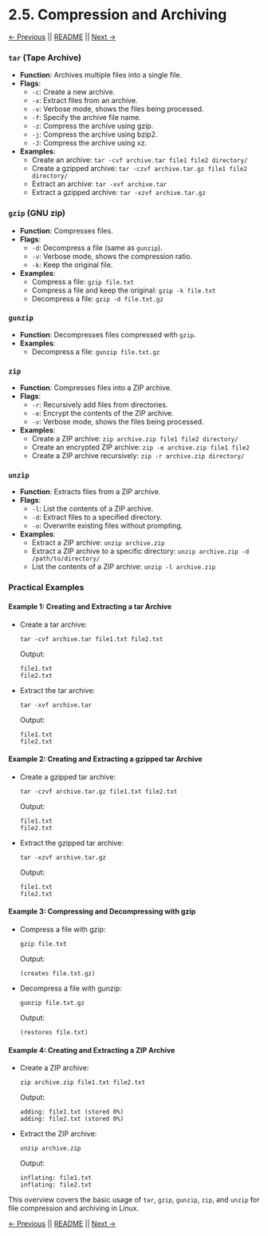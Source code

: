 # 2.5. Compression and Archiving

[← Previous](./2.4-Permissions.md) || [README](../README.md) || [Next →](./2.6-Piping-and-Redirection.md)

### `tar` (Tape Archive)

- **Function**: Archives multiple files into a single file.
- **Flags**:
  - `-c`: Create a new archive.
  - `-x`: Extract files from an archive.
  - `-v`: Verbose mode, shows the files being processed.
  - `-f`: Specify the archive file name.
  - `-z`: Compress the archive using gzip.
  - `-j`: Compress the archive using bzip2.
  - `-J`: Compress the archive using xz.
- **Examples**:
  - Create an archive: `tar -cvf archive.tar file1 file2 directory/`
  - Create a gzipped archive: `tar -czvf archive.tar.gz file1 file2 directory/`
  - Extract an archive: `tar -xvf archive.tar`
  - Extract a gzipped archive: `tar -xzvf archive.tar.gz`

### `gzip` (GNU zip)

- **Function**: Compresses files.
- **Flags**:
  - `-d`: Decompress a file (same as `gunzip`).
  - `-v`: Verbose mode, shows the compression ratio.
  - `-k`: Keep the original file.
- **Examples**:
  - Compress a file: `gzip file.txt`
  - Compress a file and keep the original: `gzip -k file.txt`
  - Decompress a file: `gzip -d file.txt.gz`

### `gunzip`

- **Function**: Decompresses files compressed with `gzip`.
- **Examples**:
  - Decompress a file: `gunzip file.txt.gz`

### `zip`

- **Function**: Compresses files into a ZIP archive.
- **Flags**:
  - `-r`: Recursively add files from directories.
  - `-e`: Encrypt the contents of the ZIP archive.
  - `-v`: Verbose mode, shows the files being processed.
- **Examples**:
  - Create a ZIP archive: `zip archive.zip file1 file2 directory/`
  - Create an encrypted ZIP archive: `zip -e archive.zip file1 file2`
  - Create a ZIP archive recursively: `zip -r archive.zip directory/`

### `unzip`

- **Function**: Extracts files from a ZIP archive.
- **Flags**:
  - `-l`: List the contents of a ZIP archive.
  - `-d`: Extract files to a specified directory.
  - `-o`: Overwrite existing files without prompting.
- **Examples**:
  - Extract a ZIP archive: `unzip archive.zip`
  - Extract a ZIP archive to a specific directory: `unzip archive.zip -d /path/to/directory/`
  - List the contents of a ZIP archive: `unzip -l archive.zip`

### Practical Examples

#### Example 1: Creating and Extracting a tar Archive

- Create a tar archive:
  ```
  tar -cvf archive.tar file1.txt file2.txt
  ```
  Output:
  ```
  file1.txt
  file2.txt
  ```
- Extract the tar archive:
  ```
  tar -xvf archive.tar
  ```
  Output:
  ```
  file1.txt
  file2.txt
  ```

#### Example 2: Creating and Extracting a gzipped tar Archive

- Create a gzipped tar archive:
  ```
  tar -czvf archive.tar.gz file1.txt file2.txt
  ```
  Output:
  ```
  file1.txt
  file2.txt
  ```
- Extract the gzipped tar archive:
  ```
  tar -xzvf archive.tar.gz
  ```
  Output:
  ```
  file1.txt
  file2.txt
  ```

#### Example 3: Compressing and Decompressing with gzip

- Compress a file with gzip:
  ```
  gzip file.txt
  ```
  Output:
  ```
  (creates file.txt.gz)
  ```
- Decompress a file with gunzip:
  ```
  gunzip file.txt.gz
  ```
  Output:
  ```
  (restores file.txt)
  ```

#### Example 4: Creating and Extracting a ZIP Archive

- Create a ZIP archive:
  ```
  zip archive.zip file1.txt file2.txt
  ```
  Output:
  ```
  adding: file1.txt (stored 0%)
  adding: file2.txt (stored 0%)
  ```
- Extract the ZIP archive:
  ```
  unzip archive.zip
  ```
  Output:
  ```
  inflating: file1.txt
  inflating: file2.txt
  ```

This overview covers the basic usage of `tar`, `gzip`, `gunzip`, `zip`, and `unzip` for file compression and archiving in Linux.

[← Previous](./2.4-Permissions.md) || [README](../README.md) || [Next →](./2.6-Piping-and-Redirection.md)
